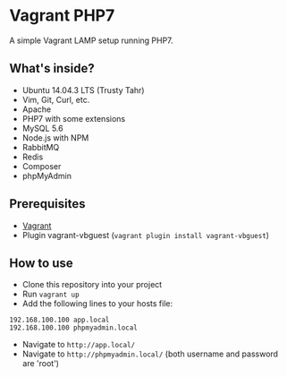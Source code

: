 # Vagrant PHP7 

A simple Vagrant LAMP setup running PHP7.

## What's inside?

- Ubuntu 14.04.3 LTS (Trusty Tahr)
- Vim, Git, Curl, etc.
- Apache
- PHP7 with some extensions
- MySQL 5.6
- Node.js with NPM
- RabbitMQ
- Redis
- Composer
- phpMyAdmin

## Prerequisites
- [Vagrant](https://www.vagrantup.com/downloads.html)
- Plugin vagrant-vbguest (``vagrant plugin install vagrant-vbguest``)

## How to use

- Clone this repository into your project
- Run ``vagrant up``
- Add the following lines to your hosts file:
````
192.168.100.100 app.local
192.168.100.100 phpmyadmin.local
````
- Navigate to ``http://app.local/`` 
- Navigate to ``http://phpmyadmin.local/`` (both username and password are 'root')

